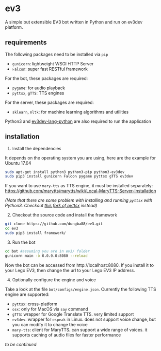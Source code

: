 # ev3

A simple but extensible EV3 bot written in Python and run on ev3dev platform.

## requirements

The following packages need to be installed via `pip`
- `gunicorn`: lightweight WSGI HTTP Server
- `Falcon`: super fast RESTful framework

For the bot, these packages are required:
- `pygame`: for audio playback
- `pyttsx`, `gTTS`: TTS engines

For the server, these packages are required:
- `sklearn`, `nltk`: for machine learning algorithms and utilities

Python3 and [ev3dev-lang-python](https://github.com/rhempel/ev3dev-lang-python) are also required to run the application

## installation

1. Install the dependencies

It depends on the operating system you are using, here are the example for Ubuntu 17.04

```bash
sudo apt-get install python3 python3-pip python3-ev3dev
sudo pip3 install gunicorn Falcon pygame pyttsx gTTS ev3dev
```

If you want to use `mary-tts` as TTS engine, it must be installed separately:
https://github.com/marytts/marytts/wiki/Local-MaryTTS-Server-Installation

*(Note that there are some problem with installing and running `pyttsx` with Python3. Checkout [this fork of pyttsx](https://github.com/Julian-O/pyttsx) instead)*

2. Checkout the source code and install the framework
```bash
git clone https://github.com/dungba88/ev3.git
cd ev3
sudo pip3 install framework/
```

3. Run the bot
```bash
cd bot #assuming you are in ev3/ folder
gunicorn main -b 0.0.0.0:8080 --reload
```

Now the bot can be accessed from http://localhost:8080. If you install it to your Lego EV3, then change the url to your
Lego EV3 IP address.

4. Optionally configure the engine and voice

Take a look at the file `bot/configs/engine.json`. Currently the following TTS engine are supported:
- `pyttsx`: cross-platform
- `osx`: only for MacOS via `say` command
- `gTTS`: wrapper for Google Translate TTS. very limited support
- `ev3dev`: wrapper for `espeak` in Linux. does not support voice change, but you can modify it to change the voice
- `mary-tts`: client for MaryTTS. can support a wide range of voices. it supports caching of audio files for faster performance

*to be continued*
